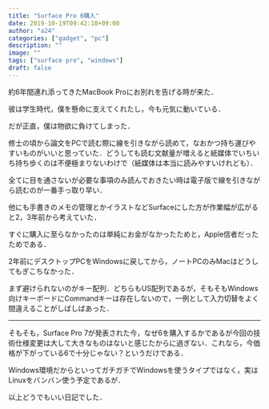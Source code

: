 ```yaml
---
title: "Surface Pro 6購入"
date: 2019-10-19T09:42:18+09:00
author: "a24"
categories: ["gadget", "pc"]
description: ""
image: ""
tags: ["surface pro", "windows"]
draft: false
---
```


約6年間連れ添ってきたMacBook Proにお別れを告げる時が来た．

彼は学生時代，僕を懸命に支えてくれたし，今も元気に動いている．

だが正直，僕は物欲に負けてしまった．

<!--more-->

修士の頃から論文をPCで読む際に線を引きながら読めて，なおかつ持ち運びやすいものがいいと思っていた．どうしても読む文献量が増えると紙媒体でいちいち持ち歩くのは不便極まりないわけで（紙媒体は本当に読みやすいけれども）．

全てに目を通さないが必要な事項のみ読んでおきたい時は電子版で線を引きながら読むのが一番手っ取り早い．

他にも手書きのメモの管理とかイラストなどSurfaceにした方が作業幅が広がると2，3年前から考えていた．

すぐに購入に至らなかったのは単純にお金がなかったためと，Apple信者だったためである．

2年前にデスクトップPCをWindowsに戻してから，ノートPCのみMacはどうしてもぎこちなかった．

まず避けられないのがキー配列．どちらもUS配列であるが，そもそもWindows向けキーボードにCommandキーは存在しないので，一例として入力切替をよく間違えることがしばしばあった．

---

そもそも，Surface Pro 7が発表された今，なぜ6を購入するかであるが今回の技術仕様変更は大して大きなものはないと感じたからに過ぎない．これなら，今価格が下がっている6で十分じゃない？というだけである．

Windows環境だからといってガチガチでWindowsを使うタイプではなく，実はLinuxをバンバン使う予定であるが．

以上どうでもいい日記でした．